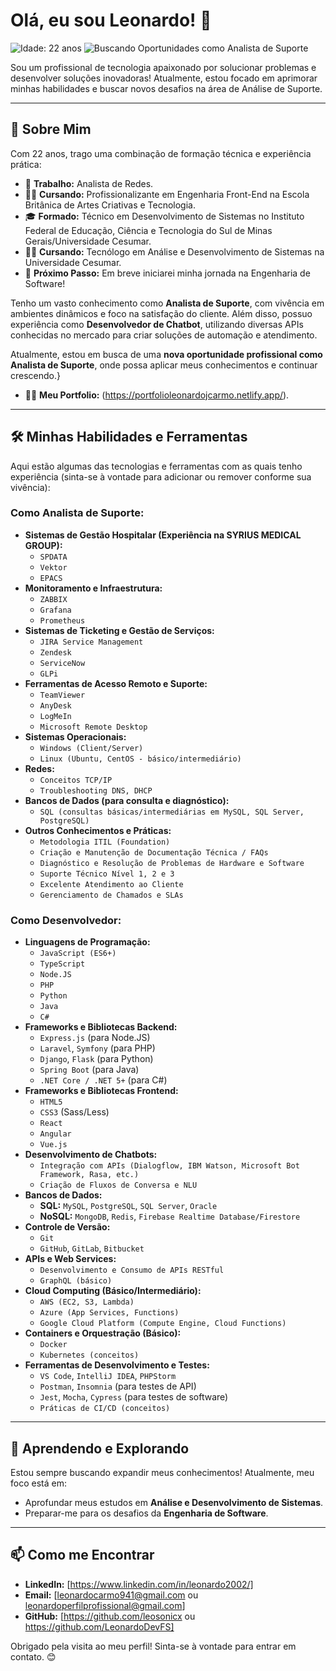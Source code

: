 # Olá, eu sou Leonardo! 👋

<p align="left">
  <img src="https://img.shields.io/badge/Idade-22_anos-blue" alt="Idade: 22 anos">
  <img src="https://img.shields.io/badge/Status-Buscando_Oportunidades_como_Analista_de_Suporte-brightgreen" alt="Buscando Oportunidades como Analista de Suporte">
</p>

Sou um profissional de tecnologia apaixonado por solucionar problemas e desenvolver soluções inovadoras! Atualmente, estou focado em aprimorar minhas habilidades e buscar novos desafios na área de Análise de Suporte.

---

## 🚀 Sobre Mim

Com 22 anos, trago uma combinação de formação técnica e experiência prática:

* 💼 **Trabalho:** Analista de Redes.
* 👨‍💻 **Cursando:** Profissionalizante em Engenharia Front-End na Escola Britânica de Artes Criativas e Tecnologia.
* 🎓 **Formado:** Técnico em Desenvolvimento de Sistemas no Instituto Federal de Educação, Ciência e Tecnologia do Sul de Minas Gerais/Universidade Cesumar.
* 👨‍💻 **Cursando:** Tecnólogo em Análise e Desenvolvimento de Sistemas na Universidade Cesumar.
* 🎯 **Próximo Passo:** Em breve iniciarei minha jornada na Engenharia de Software!


Tenho um vasto conhecimento como **Analista de Suporte**, com vivência em ambientes dinâmicos e foco na satisfação do cliente. Além disso, possuo experiência como **Desenvolvedor de Chatbot**, utilizando diversas APIs conhecidas no mercado para criar soluções de automação e atendimento.

Atualmente, estou em busca de uma **nova oportunidade profissional como Analista de Suporte**, onde possa aplicar meus conhecimentos e continuar crescendo.}

* 😶‍🌫️ **Meu Portfolio:** (https://portfolioleonardojcarmo.netlify.app/).

---

## 🛠️ Minhas Habilidades e Ferramentas

Aqui estão algumas das tecnologias e ferramentas com as quais tenho experiência (sinta-se à vontade para adicionar ou remover conforme sua vivência):

### Como Analista de Suporte:
* **Sistemas de Gestão Hospitalar (Experiência na SYRIUS MEDICAL GROUP):**
    * `SPDATA`
    * `Vektor`
    * `EPACS`
* **Monitoramento e Infraestrutura:**
    * `ZABBIX`
    * `Grafana`
    * `Prometheus`
* **Sistemas de Ticketing e Gestão de Serviços:**
    * `JIRA Service Management`
    * `Zendesk`
    * `ServiceNow`
    * `GLPi`
* **Ferramentas de Acesso Remoto e Suporte:**
    * `TeamViewer`
    * `AnyDesk`
    * `LogMeIn`
    * `Microsoft Remote Desktop`
* **Sistemas Operacionais:**
    * `Windows (Client/Server)`
    * `Linux (Ubuntu, CentOS - básico/intermediário)`
* **Redes:**
    * `Conceitos TCP/IP`
    * `Troubleshooting DNS, DHCP`
* **Bancos de Dados (para consulta e diagnóstico):**
    * `SQL (consultas básicas/intermediárias em MySQL, SQL Server, PostgreSQL)`
* **Outros Conhecimentos e Práticas:**
    * `Metodologia ITIL (Foundation)`
    * `Criação e Manutenção de Documentação Técnica / FAQs`
    * `Diagnóstico e Resolução de Problemas de Hardware e Software`
    * `Suporte Técnico Nível 1, 2 e 3`
    * `Excelente Atendimento ao Cliente`
    * `Gerenciamento de Chamados e SLAs`

### Como Desenvolvedor:
* **Linguagens de Programação:**
    * `JavaScript (ES6+)`
    * `TypeScript`
    * `Node.JS`
    * `PHP`
    * `Python`
    * `Java`
    * `C#`
* **Frameworks e Bibliotecas Backend:**
    * `Express.js` (para Node.JS)
    * `Laravel`, `Symfony` (para PHP)
    * `Django`, `Flask` (para Python)
    * `Spring Boot` (para Java)
    * `.NET Core / .NET 5+` (para C#)
* **Frameworks e Bibliotecas Frontend:**
    * `HTML5`
    * `CSS3` (Sass/Less)
    * `React`
    * `Angular`
    * `Vue.js`
* **Desenvolvimento de Chatbots:**
    * `Integração com APIs (Dialogflow, IBM Watson, Microsoft Bot Framework, Rasa, etc.)`
    * `Criação de Fluxos de Conversa e NLU`
* **Bancos de Dados:**
    * **SQL:** `MySQL`, `PostgreSQL`, `SQL Server`, `Oracle`
    * **NoSQL:** `MongoDB`, `Redis`, `Firebase Realtime Database/Firestore`
* **Controle de Versão:**
    * `Git`
    * `GitHub`, `GitLab`, `Bitbucket`
* **APIs e Web Services:**
    * `Desenvolvimento e Consumo de APIs RESTful`
    * `GraphQL (básico)`
* **Cloud Computing (Básico/Intermediário):**
    * `AWS (EC2, S3, Lambda)`
    * `Azure (App Services, Functions)`
    * `Google Cloud Platform (Compute Engine, Cloud Functions)`
* **Containers e Orquestração (Básico):**
    * `Docker`
    * `Kubernetes (conceitos)`
* **Ferramentas de Desenvolvimento e Testes:**
    * `VS Code`, `IntelliJ IDEA`, `PHPStorm`
    * `Postman`, `Insomnia` (para testes de API)
    * `Jest`, `Mocha`, `Cypress` (para testes de software)
    * `Práticas de CI/CD (conceitos)`

---

## 🌱 Aprendendo e Explorando

Estou sempre buscando expandir meus conhecimentos! Atualmente, meu foco está em:
* Aprofundar meus estudos em **Análise e Desenvolvimento de Sistemas**.
* Preparar-me para os desafios da **Engenharia de Software**.

---

## 📫 Como me Encontrar

* **LinkedIn:** [https://www.linkedin.com/in/leonardo2002/]
* **Email:** [leonardocarmo941@gmail.com ou leonardoperfilprofissional@gmail.com]
* **GitHub:** [https://github.com/leosonicx ou https://github.com/LeonardoDevFS]

Obrigado pela visita ao meu perfil! Sinta-se à vontade para entrar em contato. 😊
